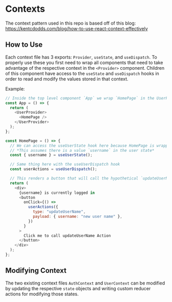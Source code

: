 # Contexts

The context pattern used in this repo is based off of this blog: https://kentcdodds.com/blog/how-to-use-react-context-effectively

## How to Use

Each context file has 3 exports: `Provider`, `useState`, and `useDispatch`. To properly use these you first need to wrap all components that need to take advantage of the respective context in the `<Provider>` component. Children of this component have access to the `useState` and `useDispatch` hooks in order to read and modify the values stored in that context.

Example:

```javascript
// Inside the top level component `App` we wrap `HomePage` in the UserProvider, thereby allowing `HomePage` to access the state defined in the User Context
const App = () => {
  return (
    <UserProvider>
      <HomePage />
    </UserProvider>
  );
};

const HomePage = () => {
  // We can access the useUserState hook here because HomePage is wrapped in a UserProvider
  // *This assumes there is a value `username` in the user state*
  const { username } = useUserState();

  // Same thing here with the useUserDispatch hook
  const userActions = useUserDispatch();

  // This renders a button that will call the hypothetical `updateUserName` action that would be defined in the reducer in the UserContext file.
  return (
    <div>
      {username} is currently logged in
      <button
        onClick={() =>
          userActions({
            type: "updateUserName",
            payload: { username: "new user name" },
          })
        }
      >
        Click me to call updateUserName Action
      </button>
    </div>
  );
};
```

## Modifying Context

The two existing context files `AuthContext` and `UserContext` can be modified by updating the respective `state` objects and writing custom reducer actions for modifying those states.
